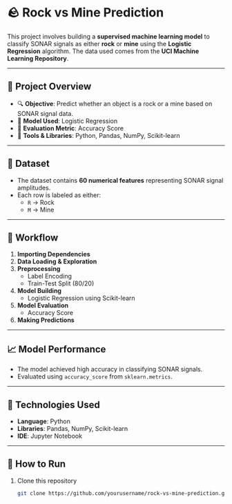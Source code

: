 # 🪨 Rock vs Mine Prediction

This project involves building a **supervised machine learning model** to classify SONAR signals as either **rock** or **mine** using the **Logistic Regression** algorithm. The data used comes from the **UCI Machine Learning Repository**.

---

## 📌 Project Overview

- 🔍 **Objective**: Predict whether an object is a rock or a mine based on SONAR signal data.
- 🧠 **Model Used**: Logistic Regression
- 🧪 **Evaluation Metric**: Accuracy Score
- 🧰 **Tools & Libraries**: Python, Pandas, NumPy, Scikit-learn

---

## 📂 Dataset

- The dataset contains **60 numerical features** representing SONAR signal amplitudes.
- Each row is labeled as either:
  - `R` → Rock
  - `M` → Mine

---

## 🧪 Workflow

1. **Importing Dependencies**  
2. **Data Loading & Exploration**
3. **Preprocessing**
   - Label Encoding
   - Train-Test Split (80/20)
4. **Model Building**
   - Logistic Regression using Scikit-learn
5. **Model Evaluation**
   - Accuracy Score
6. **Making Predictions**

---

## 📈 Model Performance

- The model achieved high accuracy in classifying SONAR signals.
- Evaluated using `accuracy_score` from `sklearn.metrics`.

---

## 🔧 Technologies Used

- **Language**: Python  
- **Libraries**: Pandas, NumPy, Scikit-learn  
- **IDE**: Jupyter Notebook

---

## 🚀 How to Run

1. Clone this repository  
   ```bash
   git clone https://github.com/yourusername/rock-vs-mine-prediction.git
